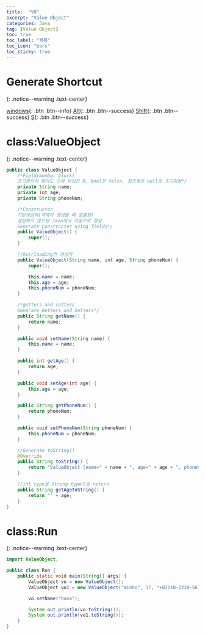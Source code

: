 ```yaml
---
title:  "VO"
excerpt: "Value Object"
categories: Java
tag: [Value Object]
toc: true
toc_label: "목록"
toc_icon: "bars"
toc_sticky: true
---
```


# Generate Shortcut
{: .notice--warning .text-center}

[windows](){: .btn .btn--info}
[Alt](){: .btn .btn--success}
[Shift](){: .btn .btn--success} 
[S](){: .btn .btn--success} 

# class:ValueObject
{: .notice--warning .text-center}

```java
public class ValueObject {
    /*Field(member block)
    초기화하지 않아도 숫자 타입은 0, bool은 false, 참조형은 null로 초기화됨*/
    private String name;
    private int age;
    private String phoneNum;

    /*Constructor
    기본생성자(객체가 생성될 때 호출됨)
    생성하지 않으면 Java에서 자동으로 생성
    Generate Constructor using fields*/
    public ValueObject() {
        super();
    }

    //Overloading한 생성자
    public ValueObject(String name, int age, String phoneNum) {
        super();

        this.name = name;
        this.age = age;
        this.phoneNum = phoneNum;
    }

    /*getters and setters
    Generate Getters and Setters*/
    public String getName() {
        return name;
    }

    public void setName(String name) {
        this.name = name;
    }

    public int getAge() {
        return age;
    }

    public void setAge(int age) {
        this.age = age;
    }

    public String getPhoneNum() {
        return phoneNum;
    }

    public void setPhoneNum(String phoneNum) {
        this.phoneNum = phoneNum;
    }

    //Generate toString()
    @Override
    public String toString() {
        return "ValueObject [name=" + name + ", age=" + age + ", phoneNum=" + phoneNum + "]";
    }

    //int type을 String type으로 return
    public String getAgeToString() {
        return "" + age;
    }
}
```

# class:Run
{: .notice--warning .text-center}

```java
import ValueObject;

public class Run {
    public static void main(String[] args) {
        ValueObject vo = new ValueObject();
        ValueObject vo1 = new ValueObject("minho", 17, "+82)10-1234-5678");

        vo.setName("hana");

        System.out.println(vo.toString());
        System.out.println(vo1.toString());
    }
}
```